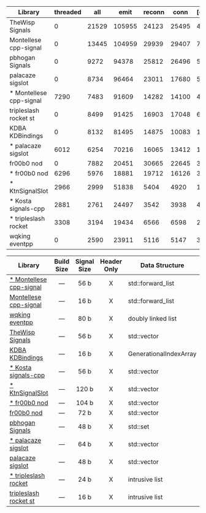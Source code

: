 
| Library | threaded | all | emit | reconn | conn | [constr] | [destr] | disconn | score |
|---------|----------|-----|------|--------|------|----------|---------|---------|-------|
| TheWisp Signals | 0 | 21529 | 105955 | 24123 | 25495 | 44198 | 37953 | 47667 | 224769 |
| Montellese cpp-signal | 0 | 13445 | 104959 | 29939 | 29407 | 75276 | 55470 | 24902 | 202653 |
| pbhogan Signals | 0 | 9272 | 94378 | 25812 | 26496 | 52323 | 64752 | 15463 | 171421 |
| palacaze sigslot | 0 | 8734 | 96464 | 23011 | 17680 | 57801 | 58915 | 13872 | 159760 |
| * Montellese cpp-signal | 7290 | 7483 | 91609 | 14282 | 14100 | 42010 | 54160 | 17959 | 152722 |
| tripleslash rocket st | 0 | 8499 | 91425 | 16903 | 17048 | 6601 | 5828 | 17970 | 151845 |
| KDBA KDBindings | 0 | 8132 | 81495 | 14875 | 10083 | 104313 | 57601 | 15918 | 130503 |
| * palacaze sigslot | 6012 | 6254 | 70216 | 16065 | 13412 | 12429 | 5021 | 11102 | 123060 |
| fr00b0 nod | 0 | 7882 | 20451 | 30665 | 22645 | 38868 | 34862 | 19463 | 101108 |
| * fr00b0 nod | 6296 | 5976 | 18881 | 19712 | 16126 | 32121 | 34000 | 14759 | 81750 |
| * KtnSignalSlot | 2966 | 2999 | 51838 | 5404 | 4920 | 16941 | 3989 | 10165 | 78292 |
| * Kosta signals-cpp | 2881 | 2761 | 24497 | 3542 | 3938 | 45167 | 8418 | 33600 | 71219 |
| * tripleslash rocket | 3308 | 3194 | 19434 | 6566 | 6598 | 2894 | 1803 | 8506 | 47606 |
| wqking eventpp | 0 | 2590 | 23911 | 5116 | 5147 | 36365 | 29521 | 7162 | 43926 |

| Library | Build Size | Signal Size | Header Only | Data Structure | Thread Safe |
| ------- |:----------:|:-----------:|:-----------:| -------------- |:-----------:|
| [* Montellese cpp-signal](https://github.com/Montellese/cpp-signal) | &mdash; | 56 b | X | std::forward_list | X |
| [Montellese cpp-signal](https://github.com/Montellese/cpp-signal) | &mdash; | 16 b | X | std::forward_list | - |
| [wqking eventpp](https://github.com/wqking/eventpp) | &mdash; | 80 b | X | doubly linked list | - |
| [TheWisp Signals](https://github.com/TheWisp/signals) | &mdash; | 56 b | X | std::vector | - |
| [KDBA KDBindings](https://github.com/KDAB/KDBindings) | &mdash; | 16 b | X | GenerationalIndexArray | - |
| [* Kosta signals-cpp](https://github.com/Kosta-Github/signals-cpp) | &mdash; | 56 b | X | std::vector | X |
| [* KtnSignalSlot](https://gitlab.com/KtnFramework/Libraries/KtnSignalSlot.git) | &mdash; | 120 b | X | std::vector | X |
| [* fr00b0 nod](https://github.com/fr00b0/nod) | &mdash; | 104 b | X | std::vector | X |
| [fr00b0 nod](https://github.com/fr00b0/nod) | &mdash; | 72 b | X | std::vector | - |
| [pbhogan Signals](https://github.com/pbhogan/Signals) | &mdash; | 48 b | X | std::set | - |
| [* palacaze sigslot](https://github.com/palacaze/sigslot) | &mdash; | 64 b | X | std::vector | X |
| [palacaze sigslot](https://github.com/palacaze/sigslot) | &mdash; | 48 b | X | std::vector | - |
| [* tripleslash rocket](https://github.com/tripleslash/rocket) | &mdash; | 24 b | X | intrusive list | X |
| [tripleslash rocket st](https://github.com/tripleslash/rocket) | &mdash; | 16 b | X | intrusive list | - |

